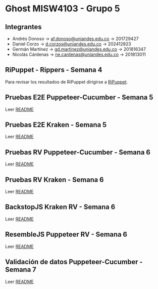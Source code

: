 # Ghost MISW4103 - Grupo 5
## Integrantes
- Andrés Donoso -> af.donoso@uniandes.edu.co -> 201729427
- Daniel Corzo -> d.corzos@uniandes.edu.co -> 202412823
- Germán Martínez -> gd.martinez@uniandes.edu.co -> 201816347
- Nicolás Cárdenas -> ne.cardenas@uniandes.edu.co -> 201813011


## RiPuppet - Rippers - Semana 4
Para revisar los resultados de RiPuppet dirigirse a [RiPuppet](https://github.com/DavidMS73/ghost-consolidated-MISW4103/tree/main/RiPuppet).

## Pruebas E2E Puppeteer-Cucumber - Semana 5
Leer [README](https://github.com/DavidMS73/ghost-consolidated-MISW4103/tree/main/Pruebas%20E2E/Puppeteer-Cucumber)

## Pruebas E2E Kraken - Semana 5
Leer [README](https://github.com/DavidMS73/ghost-consolidated-MISW4103/tree/main/Pruebas%20E2E/Kraken) 

## Pruebas RV Puppeteer-Cucumber - Semana 6
Leer [README](https://github.com/DavidMS73/ghost-consolidated-MISW4103/tree/main/PruebasRV/Puppeteer-Cucumber#readme)

## Pruebas RV Kraken - Semana 6
Leer [README](https://github.com/DavidMS73/ghost-consolidated-MISW4103/tree/main/PruebasRV/Kraken#readme)

## BackstopJS Kraken RV - Semana 6
Leer [README](https://github.com/DavidMS73/ghost-consolidated-MISW4103/tree/main/BackstopKraken#readme)

## ResembleJS Puppeteer RV - Semana 6
Leer [README](https://github.com/DavidMS73/ghost-consolidated-MISW4103/tree/main/ResemblePuppeteer#readme)

## Validación de datos Puppeteer-Cucumber - Semana 7
Leer [README](https://github.com/DavidMS73/ghost-consolidated-MISW4103/tree/main/DataValidation/Puppeteer-Cucumber#readme)
